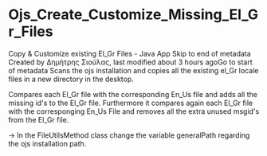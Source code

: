 # Ojs_Create_Customize_Missing_El_Gr_Files

Copy & Customize existing El_Gr Files - Java App
Skip to end of metadata
Created by Δημήτρης Σιούλας, last modified about 3 hours agoGo to start of metadata
Scans the ojs installation and copies all the existing el_Gr locale files in a new directory in the desktop.

Compares each El_Gr file with the corresponding En_Us file and adds all the missing id's to the El_Gr file. Furthermore it compares again each El_Gr file with the corresponging En_Us File and removes all the extra unused msgid's from the El_Gr file.

→ In the FileUtilsMethod class change the variable generalPath regarding the ojs installation path.

